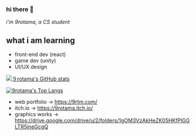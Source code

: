 ### hi there 👋
*i'm 9rotama, a CS student*

## what i am learning 
 - front-end dev (react)
 - game dev (unity)
 - UI/UX design

[![９rotama's GitHub stats](https://github-readme-stats.vercel.app/api?username=9rotama&theme=dracula)](https://github.com/9rotama/github-readme-stats)

[![9rotama's Top Langs](https://github-readme-stats.vercel.app/api/top-langs/?username=9rotama&theme=dracula&layout=compact)](https://github.com/9rotama/github-readme-stats)

- web portfolio -> https://9rtm.com/
- itch.io -> https://9rotama.itch.io/
- graphics works -> https://drive.google.com/drive/u/2/folders/1gOM3VzAkHeZK05HKfPlGGLTR5jneGcgQ

